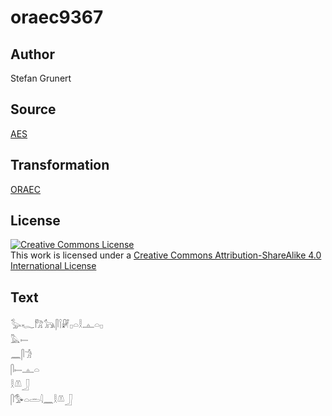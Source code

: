# oraec9367

## Author

Stefan Grunert

## Source

[AES](https://github.com/simondschweitzer/aes)

## Transformation

[ORAEC](https://oraec.github.io/)

## License

<a rel="license" href="http://creativecommons.org/licenses/by-sa/4.0/"><img alt="Creative Commons License" style="border-width:0" src="https://i.creativecommons.org/l/by-sa/4.0/88x31.png" /></a><br />This work is licensed under a <a rel="license" href="http://creativecommons.org/licenses/by-sa/4.0/">Creative Commons Attribution-ShareAlike 4.0 International License</a>

## Text

𓅭𓆑𓀗𓃥𓋴𓌉𓏞𓊪𓏏𓎛𓊵𓏏𓊪<br>
𓅓𓍿<br>
𓈖𓋴𓀞<br>
𓋴𓍿𓊵𓏏<br>
𓎛𓌨𓃀<br>
𓋴𓅜𓏏𓏛𓇋𓈖𓎛𓌨𓃀<br>
